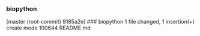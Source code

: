 ### biopython
[master (root-commit) 9185a2e] ### biopython
 1 file changed, 1 insertion(+)
 create mode 100644 README.md
